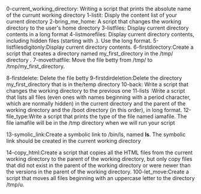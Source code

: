 0-current_working_directory: Writing a script that prints the absolute name of the currunt working directory
1-listit: Disply the content list of your current directory
2-bring_me_home: A script that changes the working directory to the user's home directory
3-listfiles: Display current directory contents in a long format
4-listmorefiles: Display current directory contents, including hidden files (starting with .). Use the long format.
5-listfilesdigitonly:Display current directory contents.
6-firstdirectory:Create a script that creates a directory named my_first_directory in the /tmp/ directory
.
7-movethatfile: Move the file betty from /tmp/ to /tmp/my_first_directory.

8-firstdelete: Delete the file betty
9-firstdirdeletion:Delete the directory my_first_directory that is in the/temp directory
10-back: Write a script that changes the working directory to the previous one
11-lists :Write a script that lists all files (even ones with names beginning with a period character, which are normally hidden) in the current directory and the parent of the working directory and the /boot directory (in this order), in long format.
12-file_type:Write a script that prints the type of the file named iamafile. The file iamafile will be in the /tmp directory when we will run your script

13-symolic_link:Create a symbolic link to /bin/ls, named __ls__. The symbolic link should be created in the current working directory

14-copy_html:Create a script that copies all the HTML files from the current working directory to the parent of the working directory, but only copy files that did not exist in the parent of the working directory or were newer than the versions in the parent of the working directory.
100-let_move:Create a script that moves all files beginning with an uppercase letter to the directory /tmp/u.

